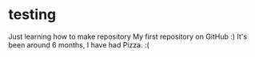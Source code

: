 # testing
Just learning how to make repository
My first repository on GitHub :)
It's been around 6 months, I have had Pizza. :(
